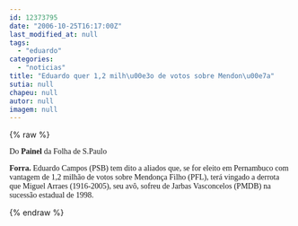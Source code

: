 ```yaml
---
id: 12373795
date: "2006-10-25T16:17:00Z"
last_modified_at: null
tags:
  - "eduardo"
categories:
  - "noticias"
title: "Eduardo quer 1,2 milh\u00e3o de votos sobre Mendon\u00e7a"
sutia: null
chapeu: null
autor: null
imagem: null
---
```

{% raw %}
<p><P><SPAN style=\"COLOR: black\"><FONT face=Verdana>Do <STRONG>Painel</STRONG> da Folha de S.Paulo</FONT></SPAN></P><SPAN style=\"COLOR: black\"><B></p>
<p><P><FONT face=Verdana>Forra. </FONT></B><FONT face=Verdana>Eduardo Campos (PSB) tem dito a aliados que, se for eleito em Pernambuco com vantagem de 1,2 milhão de votos sobre Mendonça Filho (PFL), terá vingado a derrota que Miguel Arraes (1916-2005), seu avô, sofreu de Jarbas Vasconcelos (PMDB) na sucessão estadual de 1998.</FONT> </P></SPAN> </p>
{% endraw %}
